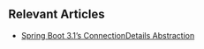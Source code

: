 ## Relevant Articles
- [Spring Boot 3.1’s ConnectionDetails Abstraction](https://www.baeldung.com/spring-boot-3-1-connectiondetails-abstraction)
